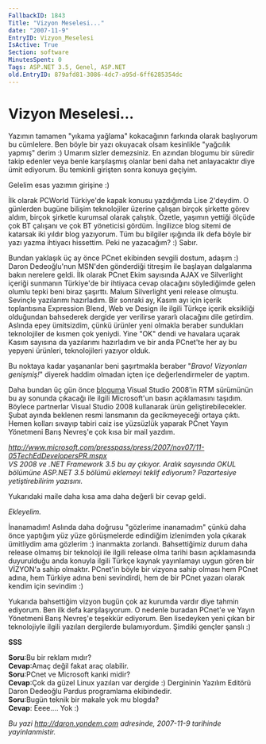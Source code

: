 ```yaml
---
FallbackID: 1843
Title: "Vizyon Meselesi..."
date: "2007-11-9"
EntryID: Vizyon_Meselesi
IsActive: True
Section: software
MinutesSpent: 0
Tags: ASP.NET 3.5, Genel, ASP.NET
old.EntryID: 879afd81-3086-4dc7-a95d-6ff6285354dc
---
```

# Vizyon Meselesi...
Yazımın tamamen "yıkama yağlama" kokacağının farkında olarak başlıyorum
bu cümlelere. Ben böyle bir yazı okuyacak olsam kesinlikle "yağcılık
yapmış" derim :) Umarım sizler demezsiniz. En azından blogumu bir
süredir takip edenler veya benle karşılaşmış olanlar beni daha net
anlayacaktır diye ümit ediyorum. Bu temkinli girişten sonra konuya
geçiyim.

Gelelim esas yazımın girişine :)

İlk olarak PCWorld Türkiye'de kapak konusu yazdığımda Lise 2'deydim. O
günlerden bugüne bilişim teknolojiler üzerine çalışan birçok şirkette
görev aldım, birçok şirketle kurumsal olarak çalıştık. Özetle, yaşımın
yettiği ölçüde çok BT çalışanı ve çok BT yöneticisi gördüm. İngilizce
blog sitemi de katarsak iki yıldır blog yazıyorum. Tüm bu bilgiler
ışığında ilk defa böyle bir yazı yazma ihtiyacı hissettim. Peki ne
yazacağım? :) Sabır.

Bundan yaklaşık üç ay önce PCnet ekibinden sevgili dostum, adaşım :)
Daron Dedeoğlu'nun MSN'den gönderdiği titreşim ile başlayan dalgalanma
bakın nerelere geldi. İlk olarak PCnet Ekim sayısında AJAX ve
Silverlight içeriği sunmanın Türkiye'de bir ihtiyaca cevap olacağını
söylediğimde gelen olumlu tepki beni biraz şaşırttı. Malum Silverlight
yeni release olmuştu. Sevinçle yazılarımı hazırladım. Bir sonraki ay,
Kasım ayı için içerik toplantısına Expression Blend, Web ve Design ile
ilgili Türkçe içerik eksikliği olduğundan bahsederek dergide yer
verilirse yararlı olacağını dile getirdim. Aslında epey ümitsizdim,
çünkü ürünler yeni olmakla beraber sundukları teknolojiler de kısmen çok
yeniydi. Yine "OK" dendi ve havalara uçarak Kasım sayısına da yazılarımı
hazırladım ve bir anda PCnet'te her ay bu yepyeni ürünleri,
teknolojileri yazıyor olduk.

Bu noktaya kadar yaşananlar beni şaşırtmakla beraber "*Bravo! Vizyonları
genişmiş!*" diyerek haddim olmadan içten içe değerlendirmeler de yaptım.

Daha bundan üç gün önce
[bloguma](http://daron.yondem.com/tr/post/52ddf62d-5c72-4a31-8e13-80b731cc3a0b)
Visual Studio 2008'in RTM sürümünün bu ay sonunda çıkacağı ile ilgili
Microsoft'un basın açıklamasını taşıdım. Böylece partnerlar Visual
Studio 2008 kullanarak ürün geliştirebilecekler. Şubat ayında beklenen
resmi lansmanın da gecikmeyeceği ortaya çıktı. Hemen kolları sıvayıp
tabiri caiz ise yüzsüzlük yaparak PCnet Yayın Yönetmeni Barış Nevreş'e
çok kısa bir mail yazdım.

*<http://www.microsoft.com/presspass/press/2007/nov07/11-05TechEdDevelopersPR.mspx>\
 VS 2008 ve .NET Framework 3.5 bu ay çıkıyor. Aralık sayısında OKUL
bölümüne ASP.NET 3.5 bölümü eklemeyi teklif ediyorum? Pazartesiye
yetiştirebilirim yazısını.*

Yukarıdaki maile daha kısa ama daha değerli bir cevap geldi.

*Ekleyelim.*

İnanamadım! Aslında daha doğrusu "gözlerime inanamadım" çünkü daha önce
yaptığım yüz yüze görüşmelerde edindiğim izlenimden yola çıkarak
ümitliydim ama gözlerim :) inanmakta zorlandı. Bahsettiğimiz durum daha
release olmamış bir teknoloji ile ilgili release olma tarihi basın
açıklamasında duyurulduğu anda konuyla ilgili Türkçe kaynak yayınlamayı
uygun gören bir VİZYON'a sahip olmaktır. PCnet'in böyle bir vizyona
sahip olması hem PCnet adına, hem Türkiye adına beni sevindirdi, hem de
bir PCnet yazarı olarak kendim için sevindim :)

Yukarıda bahsettiğim vizyon bugün çok az kurumda vardır diye tahmin
ediyorum. Ben ilk defa karşılaşıyorum. O nedenle buradan PCnet'e ve
Yayın Yönetmeni Barış Nevreş'e teşekkür ediyorum. Ben lisedeyken yeni
çıkan bir teknolojiyle ilgili yazıları dergilerde bulamıyordum. Şimdiki
gençler şanslı :)

**SSS**

**Soru**:Bu bir reklam mıdır?\
 **Cevap**:Amaç değil fakat araç olabilir.\
 **Soru**:PCnet ve Microsoft kanki midir?\
 **Cevap**:Çok da güzel Linux yazıları var dergide :) Dergininin Yazılım
Editörü Daron Dedeoğlu Pardus programlama ekibindedir.\
 **Soru**:Bugün teknik bir makale yok mu blogda?\
 **Cevap**: Eeee.... Yok :)



*Bu yazi http://daron.yondem.com adresinde, 2007-11-9 tarihinde yayinlanmistir.*
